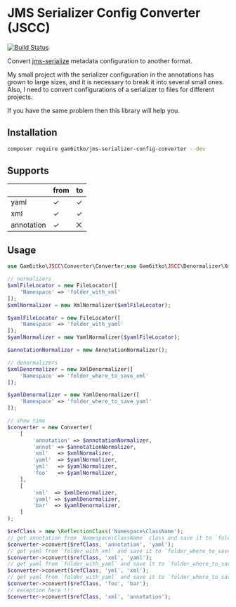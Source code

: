 # JMS Serializer Config Converter (JSCC)

[![Build Status](https://travis-ci.org/gam6itko/jms-serializer-config-converter.svg?branch=master)](https://travis-ci.org/gam6itko/jms-serializer-config-converter)

Convert [jms-serialize](https://jmsyst.com/libs/serializer) metadata configuration to another format.

My small project with the serializer configuration in the annotations has grown to large sizes, and it is necessary to break it into several small ones. 
Also, I need to convert configurations of a serializer to files for different projects. 

If you have the same problem then this library will help you.

## Installation
```bash
composer require gam6itko/jms-serializer-config-converter --dev
```

## Supports
|            | from | to |
|------------|------|----|
| yaml       | ✓    | ✓  |
| xml        | ✓    | ✓  |
| annotation | ✓    | ⨉  |

## Usage

```php
use Gam6itko\JSCC\Converter\Converter;use Gam6itko\JSCC\Denormalizer\XmlDenormalizer;use Gam6itko\JSCC\Denormalizer\YamlDenormalizer;use Gam6itko\JSCC\Normalizer\AnnotationNormalizer;use Gam6itko\JSCC\Normalizer\XmlNormalizer;use Gam6itko\JSCC\Normalizer\YamlNormalizer;use Metadata\Driver\FileLocator;

// normalizers
$xmlFileLocator = new FileLocator([
    'Namespace' => 'folder_with_xml'
]);
$xmlNormalizer = new XmlNormalizer($xmlFileLocator);

$yamlFileLocator = new FileLocator([
    'Namespace' => 'folder_with_yaml'
]);
$yamlNormalizer = new YamlNormalizer($yamlFileLocator);

$annotationNormalizer = new AnnotationNormalizer();

// denormalizers
$xmlDenormalizer = new XmlDenormalizer([
    'Namespace' => 'folder_where_to_save_xml'
]);

$yamlDenormalizer = new YamlDenormalizer([
    'Namespace' => 'folder_where_to_save_yaml'
]);

// show time
$converter = new Converter(
    [
        'annotation' => $annotationNormalizer,
        'annot' => $annotationNormalizer,
        'xml'   => $xmlNormalizer,
        'yaml'  => $yamlNormalizer,
        'yml'   => $yamlNormalizer,
        'foo'   => $yamlNormalizer,
    ],
    [
        'xml'  => $xmlDenormalizer,
        'yaml' => $yamlDenormalizer,
        'bar'  => $yamlDenormalizer,
    ]
);

$refClass = new \ReflectionClass('Namespace\ClassName');
// get annotation from `Namespace\ClassName` class and save it to `folder_where_to_save_xml`
$converter->convert($refClass, 'annotation', 'yaml');
// get yaml from `folder_with_xml` and save it to `folder_where_to_save_yaml`
$converter->convert($refClass, 'xml', 'yaml');
// get yaml from `folder_with_yaml` and save it to `folder_where_to_save_xml`
$converter->convert($refClass, 'yml', 'xml');
// get yaml from `folder_with_yaml` and save it to `folder_where_to_save_yaml`
$converter->convert($refClass, 'foo', 'bar');
// exception here !!!
$converter->convert($refClass, 'xml', 'annotation');
```
